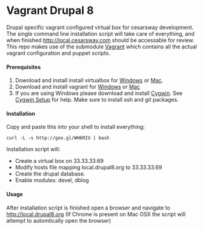 Vagrant Drupal 8
==============

Drupal specific vagrant configured virtual box for cesarsway development. The single command line installation 
script will take care of everything, and when finished http://local.cesarsway.com should be accessable for review.
This repo makes use of the submodule [Vagrant](https://github.com/delphian/vagrant) which contains all the actual
vagrant configuration and puppet scripts.

#### Prerequisites ####

1. Download and install install virtualbox for [Windows](http://download.virtualbox.org/virtualbox/4.2.6/VirtualBox-4.2.6-82870-Win.exe) or [Mac](http://download.virtualbox.org/virtualbox/4.2.6/VirtualBox-4.2.6-82870-OSX.dmg).
2. Download and install vagrant for [Windows](http://files.vagrantup.com/packages/476b19a9e5f499b5d0b9d4aba5c0b16ebe434311/Vagrant.msi) or [Mac](http://files.vagrantup.com/packages/476b19a9e5f499b5d0b9d4aba5c0b16ebe434311/Vagrant.dmg)
3. If you are using Windows please download and install [Cygwin](http://cygwin.com/setup.exe). See [Cygwin Setup](http://cygwin.com/cygwin-ug-net/setup-net.html#setup-packages) for help. Make sure to install ssh and git packages.

#### Installation ####

Copy and paste this into your shell to install everything:

```
curl -L -s http://goo.gl/WH6RIU | bash
```

Installation script will:

 * Create a virtual box on 33.33.33.69
 * Modify hosts file mapping local.drupal8.org to 33.33.33.69
 * Create the drupal database.
 * Enable modules: devel, dblog

#### Usage ####

After installation script is finished open a browser and navigate to http://local.drupal8.org
(If Chrome is present on Mac OSX the script will attempt to automtically open the browser)

